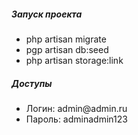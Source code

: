 <h5>Запуск проекта </h5>
<ul>
    <li>php artisan migrate</li>
    <li>pgp artisan db:seed</li>
    <li>php artisan storage:link</li>
</ul>
<h5>Доступы</h5>
<ul>
<li>Логин: admin@admin.ru</li>
<li>Пароль: adminadmin123</li>
</ul>
